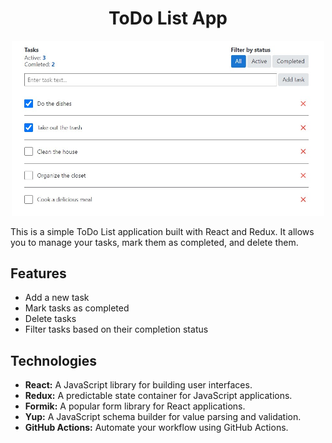 <h1 align="center"> ToDo List App </h1>

<p align="center">
<img src="assets/prev.jpg" width="500">
</p>

This is a simple ToDo List application built with React and Redux. It allows you to manage your tasks, mark them as completed, and delete them.

## Features

- Add a new task
- Mark tasks as completed
- Delete tasks
- Filter tasks based on their completion status

## Technologies

- **React:** A JavaScript library for building user interfaces.
- **Redux:** A predictable state container for JavaScript applications.
- **Formik:** A popular form library for React applications.
- **Yup:** A JavaScript schema builder for value parsing and validation.
- **GitHub Actions:** Automate your workflow using GitHub Actions.